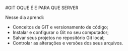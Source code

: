 #GIT OQUE É E PARA QUE SERVER

Nesse dia aprendi:

- Conceitos de GIT e versionamento de código;
- Instalar e configurar o Git no seu computador;
- Salvar seus projetos no repositório Git local;
- Controlar as alterações e versões dos seus arquivos.

